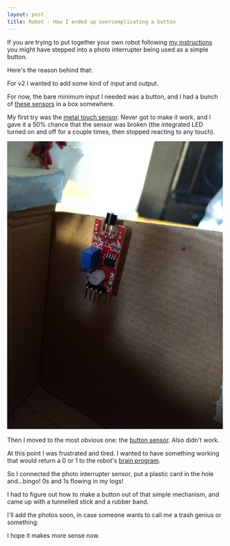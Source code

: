 ```yaml
---
layout: post
title: Robot - How I ended up overcomplicating a button
---
```


If you are trying to put together your own robot following [my instructions](https://github.com/angelalonso/robot) you might have stepped into a photo interrupter being used as a simple button.

Here's the reason behind that:

For v2 I wanted to add some kind of input and output.

For now, the bare minimum input I needed was a button, and I had a bunch of [these sensors](https://www.banggood.com/Geekcreit-37-In-1-Sensor-Module-Board-Set-Starter-Kits-SENSOR-KIT-For-Arduino-Carton-Box-Package-p-89734.html?akmClientCountry=DE&&cur_warehouse=CN) in a box somewhere.

My first try was the [metal touch sensor](https://steemit.com/utopian-io/@ted7/arduino-101-using-a-ky-036-metal-touch-sensor). Never got to make it work, and I gave it a 50% chance that the sensor was broken (the integrated LED turned on and off for a couple times, then stopped reacting to any touch).

![metal touch sensor mounted](/assets/robot/metal_touch_mounted.jpg)

Then I moved to the most obvious one: the [button sensor](https://steemit.com/utopian-io/@ted7/arduino-101-using-a-ky-036-metal-touch-sensor). Also didn't work.

At this point I was frustrated and tired. I wanted to have something working that would return a 0 or 1 to the robot's [brain program](https://github.com/angelalonso/robot/tree/master/brain).

So I connected the photo interrupter sensor, put a plastic card in the hole and...bingo! 0s and 1s flowing in my logs!

I had to figure out how to make a button out of that simple mechanism, and came up with a tunnelled stick and a rubber band.

I'll add the photos soon, in case someone wants to call me a trash genius or something.

I hope it makes more sense now.  
